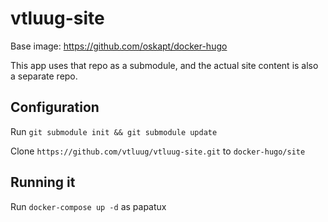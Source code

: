 # vtluug-site

Base image: https://github.com/oskapt/docker-hugo

This app uses that repo as a submodule, and the actual site content is also a separate repo.



## Configuration

Run `git submodule init && git submodule update`

Clone `https://github.com/vtluug/vtluug-site.git` to `docker-hugo/site`


## Running it

Run `docker-compose up -d` as papatux
